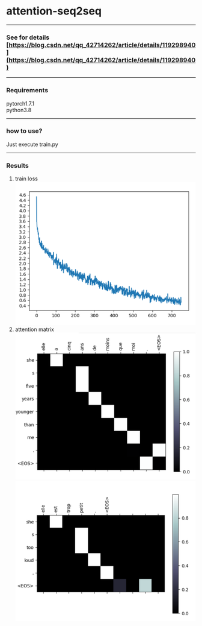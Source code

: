 # attention-seq2seq
***
### See for details [https://blog.csdn.net/qq_42714262/article/details/119298940](https://blog.csdn.net/qq_42714262/article/details/119298940)
***
### Requirements
pytorch1.7.1 <br>
python3.8
***
### how to use?
Just execute train.py
***
### Results
1. train loss <br>
![img.png](results/img.png)
2. attention matrix <br>
![img_1.png](results/img_1.png)![img_2.png](results/img_2.png)
